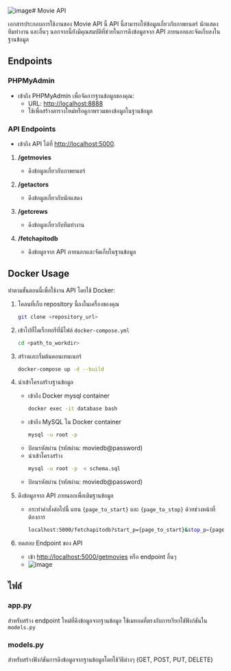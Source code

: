 ![image](https://github.com/ikkyuuq/movie_recommendation/assets/67925388/1c99076e-b8d5-49cb-aba5-c8deed40df5e)# Movie API

เอกสารประกอบการใช้งานของ Movie API นี้ API นี้สามารถให้ข้อมูลเกี่ยวกับภาพยนตร์ นักแสดง ทีมทำงาน และอื่นๆ นอกจากนี้ยังมีคุณสมบัติที่ช่วยในการดึงข้อมูลจาก API ภายนอกและจัดเก็บลงในฐานข้อมูล

## Endpoints

### PHPMyAdmin

- เข้าถึง PHPMyAdmin เพื่อจัดการฐานข้อมูลของคุณ:
  - URL: [http://localhost:8888](http://localhost:8888)
  - ใช้เพื่อสร้างตารางใหม่หรือดูภาพรวมของข้อมูลในฐานข้อมูล

### API Endpoints

- เข้าถึง API ได้ที่ [http://localhost:5000](http://localhost:5000).

1. **/getmovies**

   - ดึงข้อมูลเกี่ยวกับภาพยนตร์

2. **/getactors**

   - ดึงข้อมูลเกี่ยวกับนักแสดง

3. **/getcrews**

   - ดึงข้อมูลเกี่ยวกับทีมทำงาน

4. **/fetchapitodb**
   - ดึงข้อมูลจาก API ภายนอกและจัดเก็บในฐานข้อมูล

## Docker Usage

ทำตามขั้นตอนนี้เพื่อใช้งาน API โดยใช้ Docker:

1. โคลนที่เก็บ repository นี้ลงในเครื่องของคุณ

   ```bash
   git clone <repository_url>
   ```

2. เข้าไปที่ไดเร็กทอรีที่มีไฟล์ `docker-compose.yml`

   ```bash
   cd <path_to_workdir>
   ```

3. สร้างและเริ่มต้นคอนเทนเนอร์

   ```bash
   docker-compose up -d --build
   ```

4. นำเข้าโครงสร้างฐานข้อมูล

   - เข้าถึง Docker mysql container
     ```bash
     docker exec -it database bash
     ```
   - เข้าถึง MySQL ใน Docker container
     ```bash
     mysql -u root -p
     ```
   - ป้อนรหัสผ่าน (รหัสผ่าน: moviedb@password)
   - นำเข้าโครงสร้าง
     ```bash
     mysql -u root -p  < schema.sql
     ```
   - ป้อนรหัสผ่าน (รหัสผ่าน: moviedb@password)

5. ดึงข้อมูลจาก API ภายนอกเพื่อเติมฐานข้อมูล

   - กระทำคำสั่งต่อไปนี้ แทน `{page_to_start}` และ `{page_to_stop}` ด้วยช่วงหน้าที่ต้องการ
     ```bash
     localhost:5000/fetchapitodb?start_p={page_to_start}&stop_p={page_to_stop}
     ```

6. ทดสอบ Endpoint ของ API
   - เข้า [http://localhost:5000/getmovies](http://localhost:5000/getmovies) หรือ endpoint อื่นๆ
   - ![image](https://github.com/ikkyuuq/movie_recommendation/assets/67925388/4ffdfdd2-6f0a-47c9-bef6-93c8eea63faf)

## ไฟล์

### app.py

สำหรับสร้าง endpoint ใหม่ที่ดึงข้อมูลจากฐานข้อมูล ใช้เมทอดที่ตรงกับการเรียกใช้ฟังก์ชันใน `models.py`

### models.py

สำหรับสร้างฟังก์ชันการดึงข้อมูลจากฐานข้อมูลโดยใช้วิธีต่างๆ (GET, POST, PUT, DELETE)

